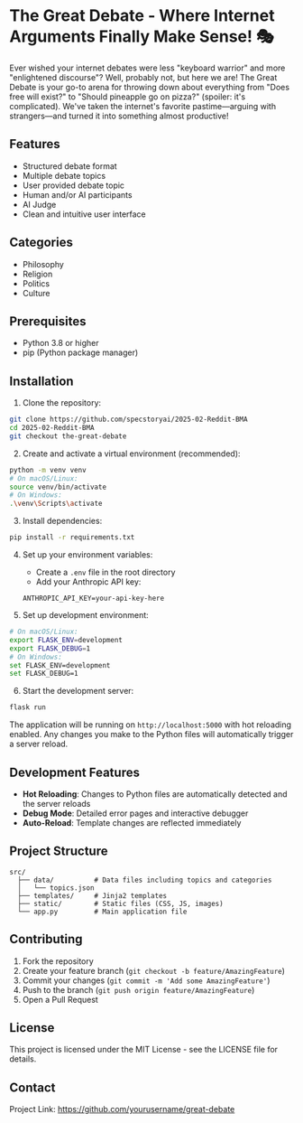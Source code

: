 # The Great Debate - Where Internet Arguments Finally Make Sense! 🎭

Ever wished your internet debates were less "keyboard warrior" and more "enlightened discourse"? Well, probably not, but here we are! The Great Debate is your go-to arena for throwing down about everything from "Does free will exist?" to "Should pineapple go on pizza?" (spoiler: it's complicated). We've taken the internet's favorite pastime—arguing with strangers—and turned it into something almost productive!

## Features

- Structured debate format
- Multiple debate topics
- User provided debate topic
- Human and/or AI participants
- AI Judge
- Clean and intuitive user interface

## Categories

- Philosophy
- Religion
- Politics
- Culture

## Prerequisites

- Python 3.8 or higher
- pip (Python package manager)

## Installation

1. Clone the repository:
```bash
git clone https://github.com/specstoryai/2025-02-Reddit-BMA
cd 2025-02-Reddit-BMA
git checkout the-great-debate
```

2. Create and activate a virtual environment (recommended):
```bash
python -m venv venv
# On macOS/Linux:
source venv/bin/activate
# On Windows:
.\venv\Scripts\activate
```

3. Install dependencies:
```bash
pip install -r requirements.txt
```

4. Set up your environment variables:
   - Create a `.env` file in the root directory
   - Add your Anthropic API key:
   ```
   ANTHROPIC_API_KEY=your-api-key-here
   ```

5. Set up development environment:
```bash
# On macOS/Linux:
export FLASK_ENV=development
export FLASK_DEBUG=1
# On Windows:
set FLASK_ENV=development
set FLASK_DEBUG=1
```

6. Start the development server:
```bash
flask run
```

The application will be running on `http://localhost:5000` with hot reloading enabled. Any changes you make to the Python files will automatically trigger a server reload.

## Development Features

- **Hot Reloading**: Changes to Python files are automatically detected and the server reloads
- **Debug Mode**: Detailed error pages and interactive debugger
- **Auto-Reload**: Template changes are reflected immediately

## Project Structure

```
src/
  ├── data/          # Data files including topics and categories
  │   └── topics.json
  ├── templates/     # Jinja2 templates
  ├── static/        # Static files (CSS, JS, images)
  └── app.py         # Main application file
```

## Contributing

1. Fork the repository
2. Create your feature branch (`git checkout -b feature/AmazingFeature`)
3. Commit your changes (`git commit -m 'Add some AmazingFeature'`)
4. Push to the branch (`git push origin feature/AmazingFeature`)
5. Open a Pull Request

## License

This project is licensed under the MIT License - see the LICENSE file for details.

## Contact

Project Link: https://github.com/yourusername/great-debate 